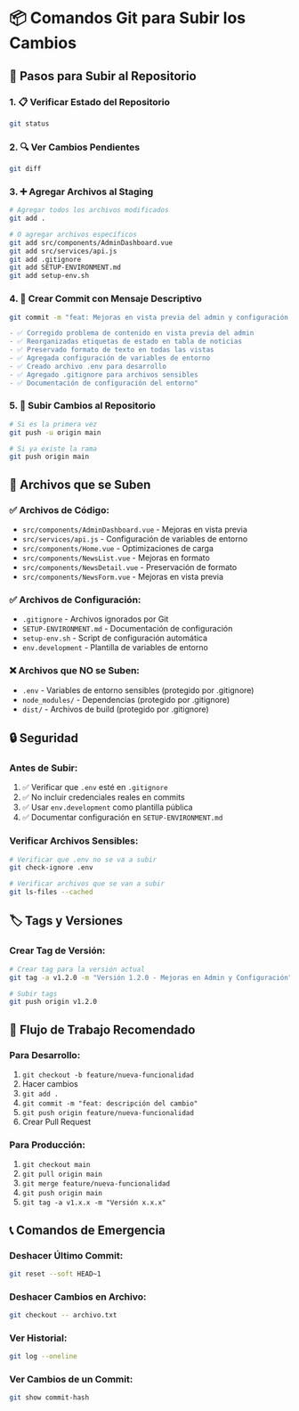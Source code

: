 # 📦 Comandos Git para Subir los Cambios

## 🚀 Pasos para Subir al Repositorio

### 1. 📋 Verificar Estado del Repositorio
```bash
git status
```

### 2. 🔍 Ver Cambios Pendientes
```bash
git diff
```

### 3. ➕ Agregar Archivos al Staging
```bash
# Agregar todos los archivos modificados
git add .

# O agregar archivos específicos
git add src/components/AdminDashboard.vue
git add src/services/api.js
git add .gitignore
git add SETUP-ENVIRONMENT.md
git add setup-env.sh
```

### 4. 📝 Crear Commit con Mensaje Descriptivo
```bash
git commit -m "feat: Mejoras en vista previa del admin y configuración de entorno

- ✅ Corregido problema de contenido en vista previa del admin
- ✅ Reorganizadas etiquetas de estado en tabla de noticias
- ✅ Preservado formato de texto en todas las vistas
- ✅ Agregada configuración de variables de entorno
- ✅ Creado archivo .env para desarrollo
- ✅ Agregado .gitignore para archivos sensibles
- ✅ Documentación de configuración del entorno"
```

### 5. 🚀 Subir Cambios al Repositorio
```bash
# Si es la primera vez
git push -u origin main

# Si ya existe la rama
git push origin main
```

## 📁 Archivos que se Suben

### ✅ **Archivos de Código:**
- `src/components/AdminDashboard.vue` - Mejoras en vista previa
- `src/services/api.js` - Configuración de variables de entorno
- `src/components/Home.vue` - Optimizaciones de carga
- `src/components/NewsList.vue` - Mejoras en formato
- `src/components/NewsDetail.vue` - Preservación de formato
- `src/components/NewsForm.vue` - Mejoras en vista previa

### ✅ **Archivos de Configuración:**
- `.gitignore` - Archivos ignorados por Git
- `SETUP-ENVIRONMENT.md` - Documentación de configuración
- `setup-env.sh` - Script de configuración automática
- `env.development` - Plantilla de variables de entorno

### ❌ **Archivos que NO se Suben:**
- `.env` - Variables de entorno sensibles (protegido por .gitignore)
- `node_modules/` - Dependencias (protegido por .gitignore)
- `dist/` - Archivos de build (protegido por .gitignore)

## 🔒 Seguridad

### **Antes de Subir:**
1. ✅ Verificar que `.env` esté en `.gitignore`
2. ✅ No incluir credenciales reales en commits
3. ✅ Usar `env.development` como plantilla pública
4. ✅ Documentar configuración en `SETUP-ENVIRONMENT.md`

### **Verificar Archivos Sensibles:**
```bash
# Verificar que .env no se va a subir
git check-ignore .env

# Verificar archivos que se van a subir
git ls-files --cached
```

## 🏷️ Tags y Versiones

### **Crear Tag de Versión:**
```bash
# Crear tag para la versión actual
git tag -a v1.2.0 -m "Versión 1.2.0 - Mejoras en Admin y Configuración"

# Subir tags
git push origin v1.2.0
```

## 🔄 Flujo de Trabajo Recomendado

### **Para Desarrollo:**
1. `git checkout -b feature/nueva-funcionalidad`
2. Hacer cambios
3. `git add .`
4. `git commit -m "feat: descripción del cambio"`
5. `git push origin feature/nueva-funcionalidad`
6. Crear Pull Request

### **Para Producción:**
1. `git checkout main`
2. `git pull origin main`
3. `git merge feature/nueva-funcionalidad`
4. `git push origin main`
5. `git tag -a v1.x.x -m "Versión x.x.x"`

## 📞 Comandos de Emergencia

### **Deshacer Último Commit:**
```bash
git reset --soft HEAD~1
```

### **Deshacer Cambios en Archivo:**
```bash
git checkout -- archivo.txt
```

### **Ver Historial:**
```bash
git log --oneline
```

### **Ver Cambios de un Commit:**
```bash
git show commit-hash
```
